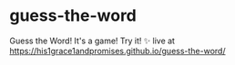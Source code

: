 # guess-the-word
Guess the Word! It's a game! Try it! ✨
live at https://his1grace1andpromises.github.io/guess-the-word/
